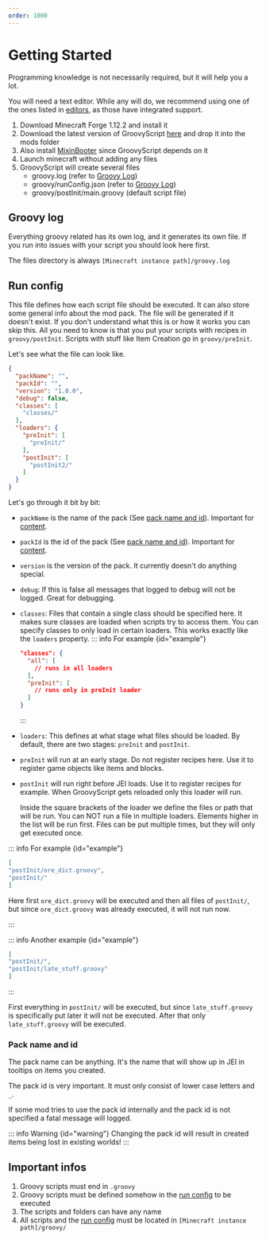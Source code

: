 ```yaml
---
order: 1000
---
```


# Getting Started

Programming knowledge is not necessarily required, but it will help you a lot.

You will need a text editor.
While any will do, we recommend using one of the ones listed in [editors](./editors.md), as those have integrated support.

1. Download Minecraft Forge 1.12.2 and install it
2. Download the latest version of GroovyScript [here](https://www.curseforge.com/minecraft/mc-mods/groovyscript/files)
   and drop it into the mods folder
3. Also install [MixinBooter](https://www.curseforge.com/minecraft/mc-mods/mixin-booter/files) since GroovyScript
   depends on it
4. Launch minecraft without adding any files
5. GroovyScript will create several files
    - groovy.log (refer to [Groovy Log](#groovy-log))
    - groovy/runConfig.json (refer to [Groovy Log](#run-config))
    - groovy/postInit/main.groovy (default script file)

## Groovy log

Everything groovy related has its own log, and it generates its own file. If you run into issues with your script you
should look here first.

The files directory is always `[Minecraft instance path]/groovy.log`

## Run config

This file defines how each script file should be executed. It can also store some general info about the mod pack. The
file will be generated if it doesn't exist.
If you don't understand what this is or how it works you can skip this. All you need to know is that you put your
scripts with recipes in `groovy/postInit`.
Scripts with stuff like Item Creation go in `groovy/preInit`.

Let's see what the file can look like.

```json
{
  "packName": "",
  "packId": "",
  "version": "1.0.0",
  "debug": false,
  "classes": [
    "classes/"
  ],
  "loaders": {
    "preInit": [
      "preInit/"
    ],
    "postInit": [
      "postInit2/"
    ]
  }
}
```

Let's go through it bit by bit:


- `packName` is the name of the pack (See [pack name and id](#pack-name-and-id)). Important
  for [content](../content/index.md).

- `packId` is the id of the pack (See [pack name and id](#pack-name-and-id)). Important
  for [content](../content/index.md).

- `version` is the version of the pack. It currently doesn't do anything special.

- `debug`: If this is false all messages that logged to debug will not be logged. Great for debugging.

- `classes`: Files that contain a single class should be specified here. It makes sure classes are loaded when
  scripts try to access them. You can specify classes to only load in certain loaders. This works exactly like the `loaders` property.
  ::: info For example {id="example"}
  ```json
  "classes": {
    "all": [
      // runs in all loaders
    ],
    "preInit": [
      // runs only in preInit loader
    ]
  }
  ```
  :::

- `loaders`: This defines at what stage what files should be loaded. By default, there are two stages: `preInit`
  and `postInit`.

- `preInit` will run at an early stage. Do not register recipes here. Use it to register game objects like items and
  blocks.

- `postInit` will run right before JEI loads. Use it to register recipes for example. When GroovyScript gets reloaded
  only this loader will run.

  Inside the square brackets of the loader we define the files or path that will be run. You can NOT run a file in
  multiple loaders.
  Elements higher in the list will be run first. Files can be put multiple times, but they will only get executed
  once.


::: info For example {id="example"}

```json
[
"postInit/ore_dict.groovy",
"postInit/"
]
```

Here first `ore_dict.groovy` will be executed and then all files of `postInit/`, but since `ore_dict.groovy` was already
executed, it will not run now.

:::

::: info Another example {id="example"}

```json
[
"postInit/",
"postInit/late_stuff.groovy"
]
```

:::

First everything in `postInit/` will be executed, but since `late_stuff.groovy` is specifically put later it will not be
executed. After that only `late_stuff.groovy` will be executed.

### Pack name and id

The pack name can be anything. It's the name that will show up in JEI in tooltips on items you created.

The pack id is very important. It must only consist of lower case letters and `_`.

If some mod tries to use the pack id internally and the pack id is not specified a fatal message will logged.

::: info Warning {id="warning"}
Changing the pack id will result in created items being lost in existing worlds!
:::

## Important infos

1. Groovy scripts must end in `.groovy`
2. Groovy scripts must be defined somehow in the [run config](#run-config) to be executed
3. The scripts and folders can have any name
4. All scripts and the [run config](#run-config) must be located in `[Minecraft instance path]/groovy/`
